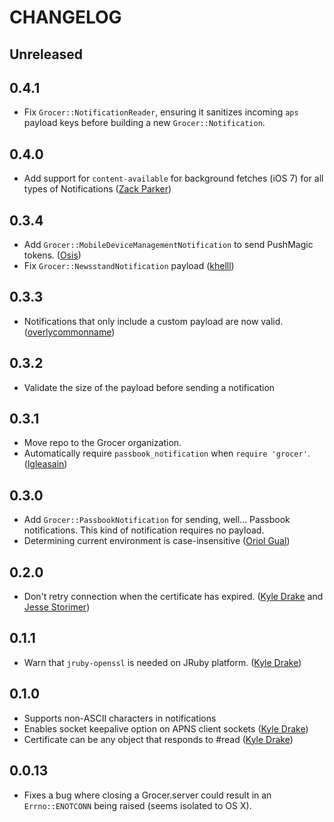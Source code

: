 # CHANGELOG

## Unreleased

## 0.4.1

* Fix `Grocer::NotificationReader`, ensuring it sanitizes incoming `aps`
  payload keys before building a new `Grocer::Notification`.

## 0.4.0

* Add support for `content-available` for background fetches (iOS 7) for all
  types of Notifications ([Zack Parker](https://github.com/somezack))

## 0.3.4

* Add `Grocer::MobileDeviceManagementNotification` to send PushMagic tokens.
  ([Osis](https://github.com/Osis))
* Fix `Grocer::NewsstandNotification` payload
  ([khelll](https://github.com/khelll))

## 0.3.3

* Notifications that only include a custom payload are now valid.
  ([overlycommonname](https://github.com/overlycommonname))

## 0.3.2

* Validate the size of the payload before sending a notification

## 0.3.1

* Move repo to the Grocer organization.
* Automatically require `passbook_notification` when `require 'grocer'`.
  ([lgleasain](https://github.com/lgleasain))

## 0.3.0

* Add `Grocer::PassbookNotification` for sending, well... Passbook
  notifications. This kind of notification requires no payload.
* Determining current environment is case-insensitive ([Oriol
  Gual](https://github.com/oriolgual))

## 0.2.0

* Don't retry connection when the certificate has expired. ([Kyle
  Drake](https://github.com/kyledrake) and [Jesse
  Storimer](https://github.com/jstorimer))

## 0.1.1

* Warn that `jruby-openssl` is needed on JRuby platform. ([Kyle
  Drake](https://github.com/kyledrake))

## 0.1.0

* Supports non-ASCII characters in notifications
* Enables socket keepalive option on APNS client sockets ([Kyle
  Drake](https://github.com/kyledrake))
* Certificate can be any object that responds to #read ([Kyle
  Drake](https://github.com/kyledrake))

## 0.0.13

* Fixes a bug where closing a Grocer.server could result in an
  `Errno::ENOTCONN` being raised (seems isolated to OS X).
